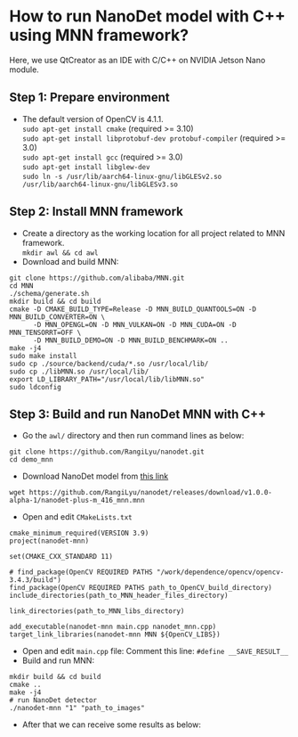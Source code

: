 # How to run NanoDet model with C++ using MNN framework?</br>
Here, we use QtCreator as an IDE with C/C++ on NVIDIA Jetson Nano module.</br>
## Step 1: Prepare environment</br>
- The default version of OpenCV is 4.1.1.</br>
`sudo apt-get install cmake` (required >= 3.10)</br>
`sudo apt-get install libprotobuf-dev protobuf-compiler` (required >= 3.0)</br>
`sudo apt-get install gcc` (required >= 3.0)</br>
`sudo apt-get install libglew-dev`</br>
`sudo ln -s /usr/lib/aarch64-linux-gnu/libGLESv2.so /usr/lib/aarch64-linux-gnu/libGLESv3.so`
## Step 2: Install MNN framework</br>
- Create a directory as the working location for all project related to MNN framework.</br>
```mkdir awl && cd awl```
- Download and build MNN:</br>
```
git clone https://github.com/alibaba/MNN.git
cd MNN
./schema/generate.sh
mkdir build && cd build
cmake -D CMAKE_BUILD_TYPE=Release -D MNN_BUILD_QUANTOOLS=ON -D MNN_BUILD_CONVERTER=ON \
      -D MNN_OPENGL=ON -D MNN_VULKAN=ON -D MNN_CUDA=ON -D MNN_TENSORRT=OFF \
      -D MNN_BUILD_DEMO=ON -D MNN_BUILD_BENCHMARK=ON ..
make -j4
sudo make install
sudo cp ./source/backend/cuda/*.so /usr/local/lib/
sudo cp ./libMNN.so /usr/local/lib/
export LD_LIBRARY_PATH="/usr/local/lib/libMNN.so"
sudo ldconfig
```
## Step 3: Build and run NanoDet MNN with C++</br>
- Go the `awl/` directory and then run command lines as below:</br>
```
git clone https://github.com/RangiLyu/nanodet.git
cd demo_mnn
```
- Download NanoDet model from [this link](https://github.com/RangiLyu/nanodet/releases/download/v1.0.0-alpha-1/nanodet-plus-m_416_mnn.mnn)</br> 
```
wget https://github.com/RangiLyu/nanodet/releases/download/v1.0.0-alpha-1/nanodet-plus-m_416_mnn.mnn
```
- Open and edit `CMakeLists.txt`</br>
```
cmake_minimum_required(VERSION 3.9)
project(nanodet-mnn)

set(CMAKE_CXX_STANDARD 11)

# find_package(OpenCV REQUIRED PATHS "/work/dependence/opencv/opencv-3.4.3/build")
find_package(OpenCV REQUIRED PATHS path_to_OpenCV_build_directory)
include_directories(path_to_MNN_header_files_directory)

link_directories(path_to_MNN_libs_directory)

add_executable(nanodet-mnn main.cpp nanodet_mnn.cpp)
target_link_libraries(nanodet-mnn MNN ${OpenCV_LIBS})
```
- Open and edit `main.cpp` file: Comment this line: `#define __SAVE_RESULT__`</br>
- Build and run MNN:</br>
```
mkdir build && cd build
cmake ..
make -j4
# run NanoDet detector
./nanodet-mnn "1" "path_to_images"
```
- After that we can receive some results as below:</br>
